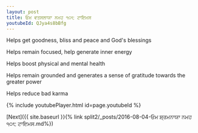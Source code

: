 ```yaml
---
layout: post
title: ਓਮ ਵਤਸਲਾਯਾ ਨਮਹ ੧੦੮ ਟਾਇਮਸ
youtubeId: QJya4s8bBfg
---
```

 
 
Helps get goodness, bliss and peace and God's blessings
 
Helps remain focused, help generate inner energy 
 
Helps boost physical and mental health 
 
Helps remain grounded and generates a sense of gratitude towards the greater power 
 
Helps reduce bad karma
 
 
 
 


{% include youtubePlayer.html id=page.youtubeId %}
 
[Next]({{ site.baseurl }}{% link  split2/_posts/2016-08-04-ਓਮ ਸ਼੍ਰਮਨਾਯਾ ਨਮਹ ੧੦੮ ਟਾਇਮਸ.md%})
 
